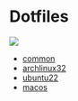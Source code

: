 # Dotfiles

![](https://user-images.githubusercontent.com/6410412/273630475-e0776b32-e202-4f5a-80ed-5ed2ab84df04.png)

- [common](./docs/common.md)
- [archlinux32](./docs/archlinux32.md)
- [ubuntu22](./docs/ubuntu22.md)
- [macos](./docs/macos.md)
